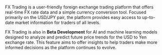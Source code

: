 FX Trading is a user-friendly foreign exchange trading platform that offers real-time FX rate data and a simple currency conversion tool. Focused primarily on the USD/JPY pair, the platform provides easy access to up-to-date market information for traders of all levels.

FX Trading is also in **Beta Development** for AI and machine learning models designed to analyze and predict future price trends for the USD to Yen exchange rate. This feature aims to offer insights to help traders make more informed decisions as the platform continues to evolve.
